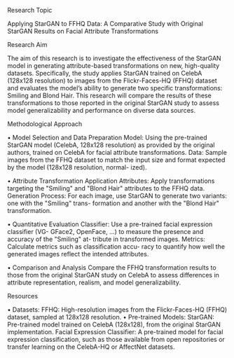 Research Topic

Applying StarGAN to FFHQ Data: A Comparative Study with Original StarGAN Results
on Facial Attribute Transformations

Research Aim

The aim of this research is to investigate the effectiveness of the StarGAN model in
generating attribute-based transformations on new, high-quality datasets.
Specifically, the study applies StarGAN trained on CelebA (128x128 resolution) to images from the
Flickr-Faces-HQ (FFHQ) dataset and evaluates the model’s ability to generate two specific
transformations: Smiling and Blond Hair.
This research will compare the results of these transformations to those reported in the original StarGAN study to assess model
generalizability and performance on diverse data sources.

Methodological Approach

• Model Selection and Data Preparation Model: Using the pre-trained StarGAN model
(CelebA, 128x128 resolution) as provided by the original authors, trained on CelebA
for facial attribute transformations. Data: Sample images from the FFHQ dataset to
match the input size and format expected by the model (128x128 resolution, normal-
ized).

• Attribute Transformation Application Attributes: Apply transformations targeting
the "Smiling" and "Blond Hair" attributes to the FFHQ data. Generation Process:
For each image, use StarGAN to generate two variants: one with the "Smiling" trans-
formation and another with the "Blond Hair" transformation.

• Quantitative Evaluation Classifier: Use a pre-trained facial expression classifier (VG-
GFace2, OpenFace, ...) to measure the presence and accuracy of the "Smiling" at-
tribute in transformed images. Metrics: Calculate metrics such as classification accu-
racy to quantify how well the generated images reflect the intended attributes.

• Comparison and Analysis Compare the FFHQ transformation results to those from the
original StarGAN study on CelebA to assess differences in attribute representation,
realism, and model generalizability.

Resources

• Datasets: FFHQ: High-resolution images from the Flickr-Faces-HQ (FFHQ) dataset,
sampled at 128x128 resolution.
• Pre-trained Models: StarGAN: Pre-trained model trained on CelebA (128x128), from
the original StarGAN implementation. Facial Expression Classifier: A pre-trained
model for facial expression classification, such as those available from open repositories
or transfer learning on the CelebA-HQ or AffectNet datasets.
